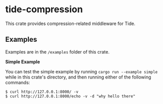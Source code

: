 # tide-compression

This crate provides compression-related middleware for Tide.

## Examples

Examples are in the `/examples` folder of this crate.

__Simple Example__

You can test the simple example by running `cargo run --example simple` while in this crate's directory, and then running either of the following commands:

```console
$ curl http://127.0.0.1:8000/ -v
$ curl http://127.0.0.1:8000/echo -v -d "why hello there"
```
